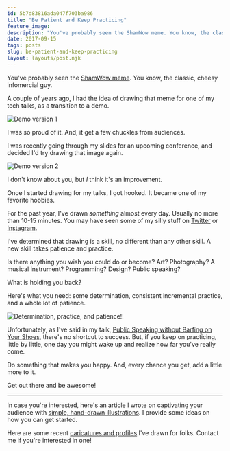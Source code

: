 ```yaml
---
id: 5b7d83816ada047f703ba986
title: "Be Patient and Keep Practicing"
feature_image: 
description: "You've probably seen the ShamWow meme. You know, the classic, cheesy infomercial guy."
date: 2017-09-15
tags: posts
slug: be-patient-and-keep-practicing
layout: layouts/post.njk
---
```


You've probably seen the [ShamWow meme](http://knowyourmeme.com/memes/vince-shlomi-shamwow-slap-chop). You know, the classic, cheesy infomercial guy.

A couple of years ago, I had the idea of drawing that meme for one of my tech talks, as a transition to a demo.

![Demo version 1](/content/images/2017/09/demo.jpg)

I was so proud of it. And, it get a few chuckles from audiences.

I was recently going through my slides for an upcoming conference, and decided I'd try drawing that image again.

![Demo version 2](/content/images/2017/09/shamwow-guy-demo.jpg)

I don't know about you, but _I_ think it's an improvement.

Once I started drawing for my talks, I got hooked. It became one of my favorite hobbies.

For the past year, I've drawn _something_ almost every day. Usually no more than 10-15 minutes. You may have seen some of my silly stuff on [Twitter](https://twitter.com/reverentgeek) or [Instagram](https://www.instagram.com/reverentgeek/).

I've determined that drawing is a skill, no different than any other skill. A new skill takes patience and practice.

Is there anything you wish you could do or become? Art? Photography? A musical instrument? Programming? Design? Public speaking?

What is holding you back?

Here's what you need: some determination, consistent incremental practice, and a whole lot of patience.

![Determination, practice, and patience!!](/content/images/2017/09/determination-practice-patience.jpg)

Unfortunately, as I've said in my talk, [Public Speaking without Barfing on Your Shoes](https://youtu.be/aPSvHT9USO8), there's no shortcut to success. But, if you keep on practicing, little by little, one day you might wake up and realize how far you've really come.

Do something that makes you happy. And, every chance you get, add a little more to it.

Get out there and be awesome!

* * *

In case you're interested, here's an article I wrote on captivating your audience with [simple, hand-drawn illustrations](https://artplusmarketing.com/captivate-your-audience-using-simple-illustrations-5bf0fcd0e301). I provide some ideas on how you can get started.

Here are some recent [caricatures and profiles](https://www.facebook.com/media/set/?set=a.10155075144094005.1073741839.779104004&type=1&l=1f28a8d9ca) I've drawn for folks. Contact me if you're interested in one!
